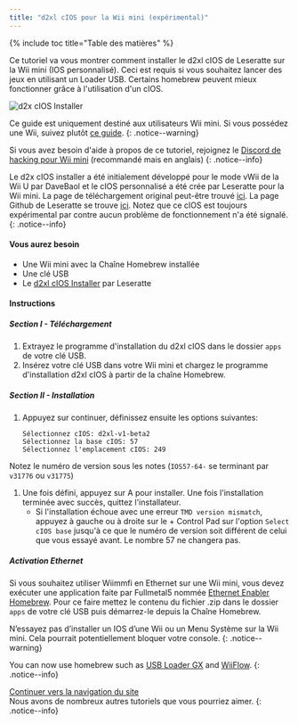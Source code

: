 ```yaml
---
title: "d2xl cIOS pour la Wii mini (expérimental)"
---
```


{% include toc title="Table des matières" %}

Ce tutoriel va vous montrer comment installer le d2xl cIOS de Leseratte sur la Wii mini (IOS personnalisé). Ceci est requis si vous souhaitez lancer des jeux en utilisant un Loader USB. Certains homebrew peuvent mieux fonctionner grâce à l'utilisation d'un cIOS.

![d2x cIOS Installer](/images/cIOS.png)

Ce guide est uniquement destiné aux utilisateurs Wii mini. Si vous possédez une Wii, suivez plutôt [ce guide](cios).
{: .notice--warning}

Si vous avez besoin d'aide à propos de ce tutoriel, rejoignez le [Discord de hacking pour Wii mini](https://discord.gg/6ryxnkS) (recommandé mais en anglais)
{: .notice--info}

Le d2x cIOS installer a été initialement développé pour le mode vWii de la Wii U par DaveBaol et le cIOS personnalisé a été crée par Leseratte pour la Wii mini. La page de téléchargement original peut-être trouvé [ici](https://wii.leseratte10.de/d2xl-cIOS/). La page Github de Leseratte se trouve [ici](https://github.com/Leseratte10/d2xl-cios). Notez que ce cIOS est toujours expérimental par contre aucun problème de fonctionnement n'a été signalé.
{: .notice--info}

#### Vous aurez besoin

* Une Wii mini avec la Chaîne Homebrew installée
* Une clé USB
* Le [d2xl cIOS Installer](/assets/files/d2xl_wii_mini_cIOS_installer_v1_beta2.zip) par Leseratte

#### Instructions

##### Section I - Téléchargement

1. Extrayez le programme d'installation du d2xl cIOS dans le dossier `apps` de votre clé USB.
1. Insérez votre clé USB dans votre Wii mini et chargez le programme d'installation d2xl cIOS à partir de la chaîne Homebrew.

##### Section II - Installation

1. Appuyez sur continuer, définissez ensuite les options suivantes:
    ```
    Sélectionnez cIOS: d2xl-v1-beta2 
   Sélectionnez la base cIOS: 57 
   Sélectionnez l'emplacement cIOS: 249
    ```
Notez le numéro de version sous les notes (` IOS57-64- ` se terminant par ` v31776 ` ou ` v31775 `)
1. Une fois défini, appuyez sur A pour installer. Une fois l'installation terminée avec succès, quittez l'installateur.
   - Si l'installation échoue avec une erreur ` TMD version mismatch `, appuyez à gauche ou à droite sur le + Control Pad sur l'option ` Select cIOS base ` jusqu'à ce que le numéro de version soit différent de celui que vous essayé avant. Le nombre 57 ne changera pas.


##### Activation Ethernet
Si vous souhaitez utiliser Wiimmfi en Ethernet sur une Wii mini, vous devez exécuter une application faite par Fullmetal5 nommée [Ethernet Enabler Homebrew](/assets/files/Wii_Mini_Ethernet_Enable.zip). Pour ce faire mettez le contenu du fichier .zip dans le dossier `apps` de votre clé USB puis démarrez-le depuis la Chaîne Homebrew.

N’essayez pas d’installer un IOS d’une Wii ou un Menu Système sur la Wii mini. Cela pourrait potentiellement bloquer votre console.
{: .notice--warning}

You can now use homebrew such as [USB Loader GX](usbloadergx) and [WiiFlow](wiiflow).
{: .notice--info}

[Continuer vers la navigation du site](site-navigation)<br> Nous avons de nombreux autres tutoriels que vous pourriez aimer.
{: .notice--info}
